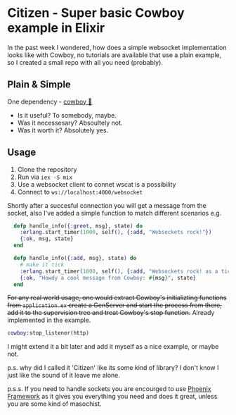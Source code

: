 # Citizen - Super basic Cowboy example in Elixir

In the past week I wondered, how does a simple websocket implementation looks like with Cowboy, no tutorials are available that use a plain example, so I created a small repo with all you need (probably).

## Plain & Simple

One dependency - [cowboy 🤠](https://github.com/ninenines/cowboy)

- Is it useful? To somebody, maybe.
- Was it necessesary? Absoultely not.
- Was it worth it? Absolutely yes.

## Usage

1. Clone the repository
2. Run via `iex -S mix`
3. Use a websocket client to connet wscat is a possibility
4. Connect to `ws://localhost:4000/websocket`

Shortly after a succesful connection you will get a message from the socket, also I've added a simple function to match different scenarios e.g.

```elixir
  defp handle_info({:greet, msg}, state) do
    :erlang.start_timer(1000, self(), {:add, "Websockets rock!"})
    {:ok, msg, state}
  end

  defp handle_info({:add, msg}, state) do
    # make it tick
    :erlang.start_timer(1000, self(), {:add, "Websockets rock! as a tick ;)"})
    {:ok, "Howdy a cool message from Cowboy: #{msg}", state}
  end
```

~~For any real world usage, one would extract Cowboy's initializting functions from `application.ex` create a GenServer and start the process from there, add it to the supervision tree and treat Cowboy's stop function.~~ Already implemented in the example.

```elixir
cowboy:stop_listener(http)
```

I might extend it a bit later and add it myself as a nice example, or maybe not.

p.s. why did I called it 'Citizen' like its some kind of library? I don't know I just like the sound of it leave me alone.

p.s.s. If you need to handle sockets you are encourged to use [Phoenix Framework](https://phoenixframework.org/) as it gives you everything you need and does it great, unless you are some kind of masochist.
